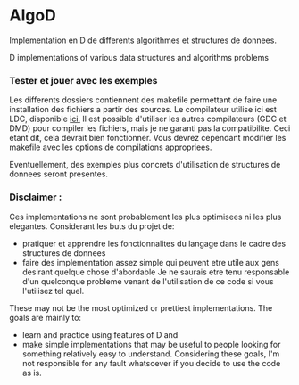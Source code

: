 # AlgoD
Implementation en D de differents algorithmes et structures de donnees.

D implementations of various data structures and algorithms problems

### Tester et jouer avec les exemples

Les differents dossiers contiennent des makefile permettant de faire une installation des fichiers a partir des sources.
Le compilateur utilise ici est LDC, disponible [ici.](https://github.com/ldc-developers/ldc) Il est possible d'utiliser
les autres compilateurs (GDC et DMD) pour compiler les fichiers, mais je ne garanti pas la compatibilite. Ceci etant dit, 
cela devrait bien fonctionner. Vous devrez cependant modifier les makefile avec les options de compilations appropriees.

Eventuellement, des exemples plus concrets d'utilisation de structures de donnees seront presentes.


### Disclaimer :

Ces implementations ne sont probablement les plus optimisees ni les plus elegantes. Considerant les buts du projet de:
*  pratiquer et apprendre les fonctionnalites du langage dans le cadre des structures de donnees
*  faire des implementation assez simple qui peuvent etre utile aux gens desirant quelque chose d'abordable
Je ne saurais etre tenu responsable d'un quelconque probleme venant de l'utilisation de ce code si vous l'utilisez tel quel. 

These may not be the most optimized or prettiest implementations. The goals are mainly to:
*  learn and practice using features of D and
*  make simple implementations that may be useful to people looking for something relatively easy to understand.
Considering these goals, I'm not responsible for any fault whatsoever if you decide to use the code as is.

